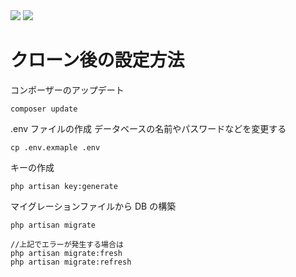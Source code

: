<img src="https://img.shields.io/badge/-Laravel9.4.1-black.svg?logo=laravel&style=popout">
<img src="https://img.shields.io/badge/-PHP8.1.2%20-black.svg?logo=php&style=popout">

# クローン後の設定方法

コンポーザーのアップデート

```
composer update
```

.env ファイルの作成
データベースの名前やパスワードなどを変更する

```
cp .env.exmaple .env
```

キーの作成

```
php artisan key:generate
```

マイグレーションファイルから DB の構築

```
php artisan migrate

//上記でエラーが発生する場合は
php artisan migrate:fresh
php artisan migrate:refresh
```
